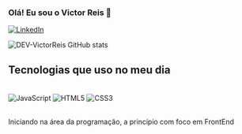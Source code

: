 ### Olá! Eu sou o Victor Reis   🤙
[![LinkedIn](https://img.shields.io/badge/LinkedIn-0077B5?style=for-the-badge&logo=linkedin&logoColor=white)](https://linkedin.com/in/victorhugodevfnd/)

![DEV-VictorReis GitHub
stats](https://github-readme-stats.vercel.app/api?username=DEV-VictorReis&show_icons=true&theme=dracula)

## Tecnologias que uso no meu dia

<div style="display: inline_block"><br/>
  <img align="center" alt="JavaScript" src="https://img.shields.io/badge/JavaScript-F7DF1E?style=for-the-badge&logo=javascript&logoColor=black">
  <img align="center" alt="HTML5" src="https://img.shields.io/badge/HTML5-E34F26?style=for-the-badge&logo=html5&logoColor=white">
  <img align="center" alt="CSS3" src="https://img.shields.io/badge/CSS3-1572B6?style=for-the-badge&logo=css3&logoColor=white">

<div></br>

Iniciando na área da programação, a princípio com foco em FrontEnd
